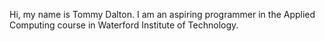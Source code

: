 Hi, my name is Tommy Dalton.
I am an aspiring programmer in the Applied Computing course in Waterford Institute of Technology.
